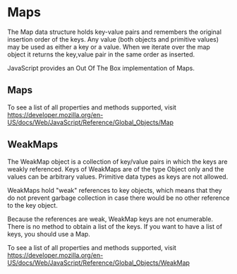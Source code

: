 # Maps

The Map data structure holds key-value pairs and remembers the original insertion order of the keys. Any value (both objects and primitive values) may be used as either a key or a value. When we iterate over the map object it returns the key,value pair in the same order as inserted.

JavaScript provides an Out Of The Box implementation of Maps.

## Maps

To see a list of all properties and methods supported, visit https://developer.mozilla.org/en-US/docs/Web/JavaScript/Reference/Global_Objects/Map

## WeakMaps

The WeakMap object is a collection of key/value pairs in which the keys are weakly referenced. Keys of WeakMaps are of the type Object only and the values can be arbitrary values. Primitive data types as keys are not allowed.

WeakMaps hold "weak" references to key objects, which means that they do not prevent garbage collection in case there would be no other reference to the key object.

Because the references are weak, WeakMap keys are not enumerable. There is no method to obtain a list of the keys. If you want to have a list of keys, you should use a Map.

To see a list of all properties and methods supported, visit https://developer.mozilla.org/en-US/docs/Web/JavaScript/Reference/Global_Objects/WeakMap
